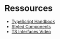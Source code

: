 # Ressources

- [TypeScript Handbook](https://www.typescriptlang.org/docs/handbook/intro.html)
- [Styled Components](https://blog.agney.dev/styled-components-&-typescript/)
- [TS Interfaces Video](https://www.youtube.com/watch?v=ex65d0lVe_s&list=PLNmsVeXQZj7pwHqtQSBXGBUNkyGGOJQXf&index=9)
